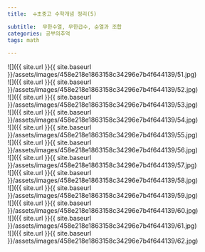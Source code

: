 ```yaml
---
title:  ➗초중고 수학개념 정리(5)

subtitle:  무한수열, 무한급수, 순열과 조합
categories: 공부의추억 
tags: math
 
---
```


  
  
![]({{ site.url }}{{ site.baseurl }}/assets/images/458e218e1863158c34296e7b4f644139/51.jpg)  
![]({{ site.url }}{{ site.baseurl }}/assets/images/458e218e1863158c34296e7b4f644139/52.jpg)  
![]({{ site.url }}{{ site.baseurl }}/assets/images/458e218e1863158c34296e7b4f644139/53.jpg)  
![]({{ site.url }}{{ site.baseurl }}/assets/images/458e218e1863158c34296e7b4f644139/54.jpg)  
![]({{ site.url }}{{ site.baseurl }}/assets/images/458e218e1863158c34296e7b4f644139/55.jpg)  
![]({{ site.url }}{{ site.baseurl }}/assets/images/458e218e1863158c34296e7b4f644139/56.jpg)  
![]({{ site.url }}{{ site.baseurl }}/assets/images/458e218e1863158c34296e7b4f644139/57.jpg)  
![]({{ site.url }}{{ site.baseurl }}/assets/images/458e218e1863158c34296e7b4f644139/58.jpg)  
![]({{ site.url }}{{ site.baseurl }}/assets/images/458e218e1863158c34296e7b4f644139/59.jpg)  
![]({{ site.url }}{{ site.baseurl }}/assets/images/458e218e1863158c34296e7b4f644139/60.jpg)  
![]({{ site.url }}{{ site.baseurl }}/assets/images/458e218e1863158c34296e7b4f644139/61.jpg)  
![]({{ site.url }}{{ site.baseurl }}/assets/images/458e218e1863158c34296e7b4f644139/62.jpg)  
